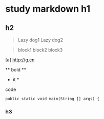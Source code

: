 # study markdown h1
## h2
> Lazy dog1
> Lazy dog2

> block1
  block2
  block3

[a] http://g.cn

** bold **

* it *

code

	public static void main(String [] args) {
### h3
